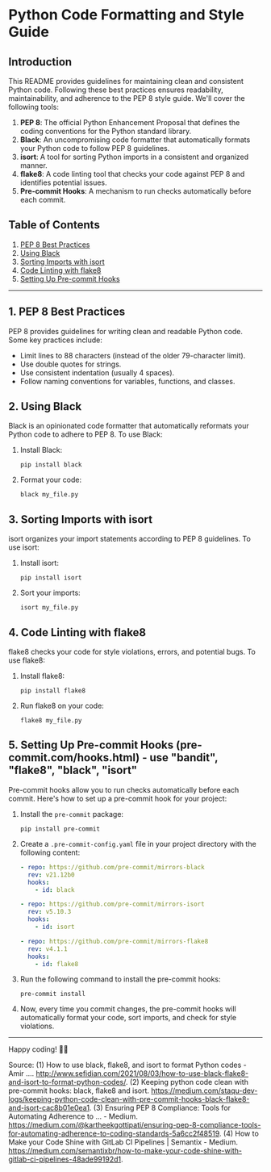 # Python Code Formatting and Style Guide

## Introduction
This README provides guidelines for maintaining clean and consistent Python code. Following these best practices ensures readability, maintainability, and adherence to the PEP 8 style guide. We'll cover the following tools:

1. **PEP 8**: The official Python Enhancement Proposal that defines the coding conventions for the Python standard library.
2. **Black**: An uncompromising code formatter that automatically formats your Python code to follow PEP 8 guidelines.
3. **isort**: A tool for sorting Python imports in a consistent and organized manner.
4. **flake8**: A code linting tool that checks your code against PEP 8 and identifies potential issues.
5. **Pre-commit Hooks**: A mechanism to run checks automatically before each commit.

## Table of Contents
1. [PEP 8 Best Practices](#pep-8-best-practices)
2. [Using Black](#using-black)
3. [Sorting Imports with isort](#sorting-imports-with-isort)
4. [Code Linting with flake8](#code-linting-with-flake8)
5. [Setting Up Pre-commit Hooks](#setting-up-pre-commit-hooks)

---

## 1. PEP 8 Best Practices
PEP 8 provides guidelines for writing clean and readable Python code. Some key practices include:

- Limit lines to 88 characters (instead of the older 79-character limit).
- Use double quotes for strings.
- Use consistent indentation (usually 4 spaces).
- Follow naming conventions for variables, functions, and classes.

## 2. Using Black
Black is an opinionated code formatter that automatically reformats your Python code to adhere to PEP 8. To use Black:

1. Install Black:
   ```
   pip install black
   ```

2. Format your code:
   ```
   black my_file.py
   ```

## 3. Sorting Imports with isort
isort organizes your import statements according to PEP 8 guidelines. To use isort:

1. Install isort:
   ```
   pip install isort
   ```

2. Sort your imports:
   ```
   isort my_file.py
   ```

## 4. Code Linting with flake8
flake8 checks your code for style violations, errors, and potential bugs. To use flake8:

1. Install flake8:
   ```
   pip install flake8
   ```

2. Run flake8 on your code:
   ```
   flake8 my_file.py
   ```

## 5. Setting Up Pre-commit Hooks (pre-commit.com/hooks.html) - use "bandit", "flake8", "black", "isort"
Pre-commit hooks allow you to run checks automatically before each commit. Here's how to set up a pre-commit hook for your project:

1. Install the `pre-commit` package:
   ```
   pip install pre-commit
   ```

2. Create a `.pre-commit-config.yaml` file in your project directory with the following content:

   ```yaml
   - repo: https://github.com/pre-commit/mirrors-black
     rev: v21.12b0
     hooks:
       - id: black

   - repo: https://github.com/pre-commit/mirrors-isort
     rev: v5.10.3
     hooks:
       - id: isort

   - repo: https://github.com/pre-commit/mirrors-flake8
     rev: v4.1.1
     hooks:
       - id: flake8
   ```

3. Run the following command to install the pre-commit hooks:
   ```
   pre-commit install
   ```

4. Now, every time you commit changes, the pre-commit hooks will automatically format your code, sort imports, and check for style violations.
---

Happy coding! 🚀🐍

Source:
(1) How to use black, flake8, and isort to format Python codes - Amir .... http://www.sefidian.com/2021/08/03/how-to-use-black-flake8-and-isort-to-format-python-codes/.
(2) Keeping python code clean with pre-commit hooks: black, flake8 and isort. https://medium.com/staqu-dev-logs/keeping-python-code-clean-with-pre-commit-hooks-black-flake8-and-isort-cac8b01e0ea1.
(3) Ensuring PEP 8 Compliance: Tools for Automating Adherence to ... - Medium. https://medium.com/@kartheekgottipati/ensuring-pep-8-compliance-tools-for-automating-adherence-to-coding-standards-5a6cc2f48519.
(4) How to Make your Code Shine with GitLab CI Pipelines | Semantix - Medium. https://medium.com/semantixbr/how-to-make-your-code-shine-with-gitlab-ci-pipelines-48ade99192d1.

